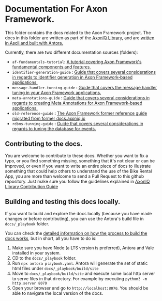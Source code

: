 # Documentation For Axon Framework.

This folder contains the docs related to the Axon Framework project. The docs in this folder are written as part of the [AxonIQ Library](https://library.axoniq.io), and are [written in Ascii and built with Antora.](https://library.axoniq.io/contribution_guide/overview/platform.html)

Currently, there are two different documentation sources (folders):

- `af-fundamentals-tutorial`: [A tutorial covering Axon Framework's fundamental components and features.](https://library.axoniq.io/axon_framework_fundamentals/index.html)
- `identifier-generation-guide` : [Guide that covers several considerations in regards to identifier generation in Axon Framework-based applications.](https://library.axoniq.io/identifier-generation-guide/index.html)
- `message-handler-tunning-guide` : [Guide that covers the message handler tuning in your Axon Framework applications.](https://library.axoniq.io/message-handler-tuning-guide/index.html)
- `meta-annotations-guide` : [Guide that covers several considerations in regards to creating Meta Annotations for Axon Framework-based applications.]()
- `old-reference-guide` : [The Axon Framework former reference guide migrated from former docs.axoniq.io](https://library.axoniq.io/axon_framework_ref/introduction.html)
- `rdbms-tunning-guide` : [Guide that covers several considerations in regards to tuning the database for events.](https://library.axoniq.io/rdbms-tuning-guide/index.html)


## Contributing to the docs.

You are welcome to contribute to these docs. Whether you want to fix a typo, or you find something missing, something that it's not clear or can be improved, or even if you want to write an entire piece of docs to illustrate something that could help others to understand the use of the Bike Rental App, you are more than welcome to send a Pull Request to this github repository. Just make sure you follow the guidelines explained in [AxonIQ Library Contribution Guide](https://library.axoniq.io/contribution_guide/index.html)

## Building and testing this docs locally.

If you want to build and explore the docs locally (because you have made changes or before contributing), you can use the Antora's build file in `docs/_playbook` folder.

You can check the [detailed information on how the process to build the docs works](https://library.axoniq.io/contribution_guide/overview/build.html), but in short, all you have to do is: 

1. Make sure you have Node (a LTS version is preferred), Antora and Vale installed in your system.
2. CD to the `docs/_playbook` folder.
3. Run `npx antora playbook.yaml`. Antora will generate the set of static html files under `docs/_playbook/build/site`
4. Move to `docs/_playbook/build/site` and execute some local http server to serve files in that directory. For example by executing `python3 -m http.server 8070`
5. Open your browser and go to `http://localhost:8070`. You should be able to navigate the local version of the docs.